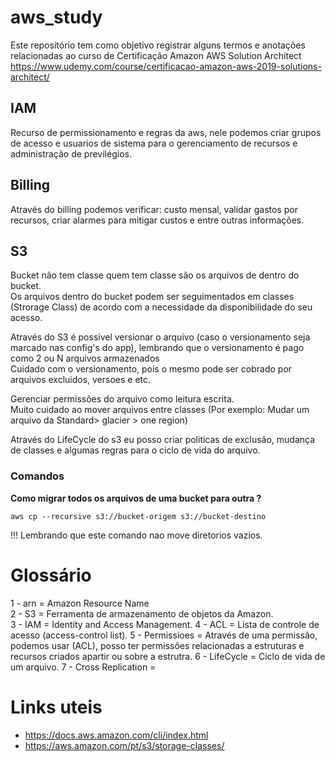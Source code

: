 # aws_study
Este repositório tem como objetivo registrar alguns termos e anotações relacionadas ao curso de Certificação Amazon AWS Solution Architect
https://www.udemy.com/course/certificacao-amazon-aws-2019-solutions-architect/

## IAM
Recurso de permissionamento e regras da aws, nele podemos criar grupos de acesso e usuarios de sistema para o gerenciamento de recursos e administração de previlégios.

## Billing
Através do billing podemos verificar: custo mensal, validar gastos por recursos, criar alarmes para mitigar custos e entre outras informações.

## S3
Bucket não tem classe quem tem classe são os arquivos de dentro do bucket.<br>
Os arquivos dentro do bucket podem ser seguimentados em classes (Strorage Class) de acordo com a necessidade da disponibilidade do seu acesso.<br>

Através do S3 é possivel versionar o arquivo (caso o versionamento seja marcado nas config's do app), lembrando que o versionamento é pago como 2 ou N arquivos armazenados<br>
Cuidado com o versionamento, pois o mesmo pode ser cobrado por arquivos excluidos, versoes e etc.

Gerenciar permissões do arquivo como leitura escrita.<br>
Muito cuidado ao mover arquivos entre classes (Por exemplo: Mudar um arquivo da Standard> glacier > one region)

Através do LifeCycle do s3 eu posso criar politicas de exclusão, mudança de classes e algumas regras para o ciclo de vida do arquivo.
### Comandos
**Como migrar todos os arquivos de uma bucket para outra ?**
```console
aws cp --recursive s3://bucket-origem s3://bucket-destino 
```
!!! Lembrando que este comando nao move diretorios vazios. 

# Glossário
1 - arn = Amazon Resource Name<br>
2 - S3 = Ferramenta de armazenamento de objetos da Amazon. <br>
3 - IAM = Identity and Access Management.
4 - ACL = Lista de controle de acesso (access-control list).
5 - Permissioes = Através de uma permissão, podemos usar (ACL), posso ter permissões relacionadas a estruturas e recursos criados apartir ou sobre a estrutra. 
6 - LifeCycle = Ciclo de vida de um arquivo. 
7 - Cross Replication = 

# Links uteis

* https://docs.aws.amazon.com/cli/index.html
* https://aws.amazon.com/pt/s3/storage-classes/
